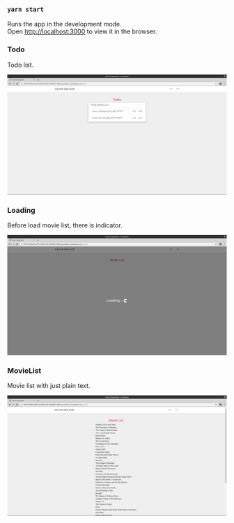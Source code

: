 ### `yarn start`

Runs the app in the development mode.<br />
Open [http://localhost:3000](http://localhost:3000) to view it in the browser.

### Todo

Todo list.

![Todo](./screenshot/Todo.png)

### Loading

Before load movie list, there is indicator.

![Loading](./screenshot/Loading.png)

### MovieList

Movie list with just plain text.

![MovieList](./screenshot/MovieList.png)
